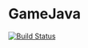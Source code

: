 # GameJava
[![Build Status](https://travis-ci.org/coffeina/GameJava.svg?branch=master)](https://travis-ci.org/coffeina/GameJava)
